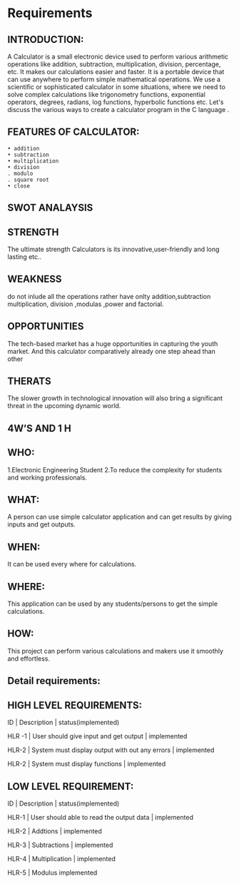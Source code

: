 # Requirements

## INTRODUCTION:

A Calculator is a small electronic device used to perform various arithmetic operations like addition, subtraction, multiplication, division, percentage, etc. It makes our calculations easier and faster. It is a portable device that can use anywhere to perform simple mathematical operations. We use a scientific or sophisticated calculator in some situations, where we need to solve complex calculations like trigonometry functions, exponential operators, degrees, radians, log functions, hyperbolic functions etc. Let's discuss the various ways to create a calculator program in the C language .

## FEATURES OF CALCULATOR:

    • addition 
    • subtraction 
    • multiplication 
    • division
    . modulo
    . square root
    • close


## SWOT ANALAYSIS

## STRENGTH
The ultimate strength Calculators is its innovative,user-friendly and long lasting etc..

## WEAKNESS
do not inlude all the operations rather have onlty addition,subtraction multiplication, division ,modulas ,power and factorial.

## OPPORTUNITIES
The tech-based market has a huge opportunities in capturing the youth market. And this calculator comparatively already one step ahead than other

## THERATS
The slower growth in technological innovation will also bring a significant threat in the upcoming dynamic world.


 ## 4W’S AND 1 H 

## WHO:
1.Electronic Engineering Student
2.To reduce the complexity for students and working professionals.

## WHAT:
A person can use simple calculator application and  can get results by giving  inputs and get outputs. 

## WHEN:
It can be used every where for calculations.

## WHERE:
This application can be used by any students/persons to get the simple calculations.

## HOW:
This project can perform various calculations and makers use it smoothly and effortless.


## Detail requirements:

## HIGH LEVEL REQUIREMENTS:

ID      | Description                                      |   status(implemented)

HLR -1  |   User should give input and get output          |      implemented

HLR-2   |  System must display output with out any errors  |       implemented

HLR-2   |  System must display functions                   |   implemented




## LOW LEVEL REQUIREMENT:

ID     |       Description                              |        status(implemented)

HLR-1  |      User should able to read the output data   |       implemented

HLR-2  |     Addtions                                    | implemented

HLR-3 |  Subtractions                                   | implemented

HLR-4 |  Multiplication                                 | implemented

HLR-5 | Modulus                                         implemented





